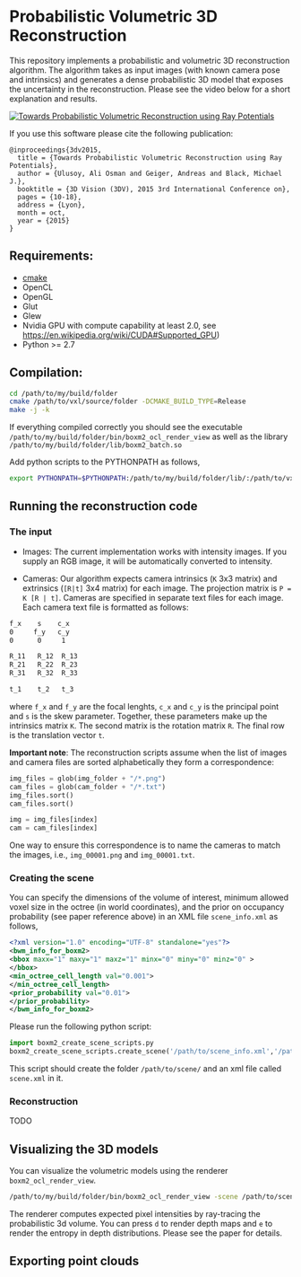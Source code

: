 # Probabilistic Volumetric 3D Reconstruction

This repository implements a probabilistic and volumetric 3D reconstruction algorithm. The algorithm takes as input images (with known camera pose and intrinsics) and generates a dense probabilistic 3D model that exposes the uncertainty in the reconstruction. Please see the video below for a short explanation and results. 

[![Towards Probabilistic Volumetric Reconstruction using Ray Potentials](https://raw.githubusercontent.com/aliosmanulusoy/vxl/master/youtube_img.png
)](https://www.youtube.com/watch?v=NGj9sGaeOVY)

If you use this software please cite the following publication:
```
@inproceedings{3dv2015,
  title = {Towards Probabilistic Volumetric Reconstruction using Ray Potentials},
  author = {Ulusoy, Ali Osman and Geiger, Andreas and Black, Michael J.},
  booktitle = {3D Vision (3DV), 2015 3rd International Conference on},
  pages = {10-18},
  address = {Lyon},
  month = oct,
  year = {2015}
}
```

## Requirements:
- [cmake](http://cmake.org) 
- OpenCL
- OpenGL
- Glut
- Glew
- Nvidia GPU with compute capability at least 2.0, see https://en.wikipedia.org/wiki/CUDA#Supported_GPU)
- Python >= 2.7

## Compilation:
```bash
cd /path/to/my/build/folder
cmake /path/to/vxl/source/folder -DCMAKE_BUILD_TYPE=Release
make -j -k
```
If everything compiled correctly you should see the executable `/path/to/my/build/folder/bin/boxm2_ocl_render_view` as well as the library `/path/to/my/build/folder/lib/boxm2_batch.so` 

Add python scripts to the PYTHONPATH as follows,
```bash
export PYTHONPATH=$PYTHONPATH:/path/to/my/build/folder/lib/:/path/to/vxl/source/folder/contrib/brl/bseg/boxm2/pyscripts/
```

## Running the reconstruction code

### The input

* Images: The current implementation works with intensity images. If you supply an RGB image, it will be automatically converted to intensity. 

* Cameras: Our algorithm expects camera intrinsics (`K` 3x3 matrix) and extrinsics (`[R|t]` 3x4 matrix) for each image. The projection matrix is `P = K [R | t]`. Cameras are specified in separate text files for each image. Each camera text file is formatted as follows: 
```bash
f_x    s    c_x
0     f_y   c_y
0      0     1

R_11   R_12  R_13
R_21   R_22  R_23
R_31   R_32  R_33

t_1    t_2   t_3
```
where `f_x` and `f_y` are the focal lenghts, `c_x` and `c_y` is the principal point and `s` is the skew parameter. Together, these parameters make up the intrinsics matrix `K`. The second matrix is the rotation matrix `R`. The final row is the translation vector `t`. 

**Important note**: The reconstruction scripts assume when the list of images and camera files are sorted alphabetically they form a correspondence:
```python
img_files = glob(img_folder + "/*.png")
cam_files = glob(cam_folder + "/*.txt")
img_files.sort()
cam_files.sort()

img = img_files[index]
cam = cam_files[index]
```
One way to ensure this correspondence is to name the cameras to match the images, i.e., `img_00001.png` and `img_00001.txt`. 
 
### Creating the scene
You can specify the dimensions of the volume of interest, minimum allowed voxel size in the octree (in world coordinates), and the prior on occupancy probability (see paper reference above) in an XML file `scene_info.xml` as follows,
```xml
<?xml version="1.0" encoding="UTF-8" standalone="yes"?>
<bwm_info_for_boxm2>
<bbox maxx="1" maxy="1" maxz="1" minx="0" miny="0" minz="0" >
</bbox>
<min_octree_cell_length val="0.001">
</min_octree_cell_length>
<prior_probability val="0.01">
</prior_probability>
</bwm_info_for_boxm2>
```
Please run the following python script: 
```python
import boxm2_create_scene_scripts.py
boxm2_create_scene_scripts.create_scene('/path/to/scene_info.xml','/path/to/scene/')
```
This script should create the folder `/path/to/scene/` and an xml file called `scene.xml` in it. 

### Reconstruction
TODO

## Visualizing the 3D models
You can visualize the volumetric models using the renderer `boxm2_ocl_render_view`.
```bash
/path/to/my/build/folder/bin/boxm2_ocl_render_view -scene /path/to/scene/scene.xml
```
The renderer computes expected pixel intensities by ray-tracing the probabilistic 3d volume. You can press `d` to render depth maps and `e` to render the entropy in depth distributions. Please see the paper for details. 

## Exporting point clouds
